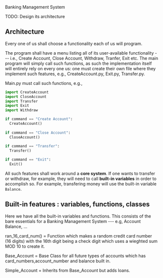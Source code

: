 Banking Management System

TODO: Design its architecture


## Architecture

Every one of us shall choose a functionality each of us will program. 

The program shall have a menu listing all of its user-available functionality --- i.e., Create Account, Close Account, Withdraw, Tranfer, Exit etc. The main program will simply call such functions, as such the implementation itself will entirely rely on every one us: one must create their own file where they implement such features, e.g., CreateAccount.py, Exit.py, Transfer.py.

Main.py must call such functions, e.g., 

```python
import CreateAccount
import CloseAccount
import Transfer
import Exit
import Withdraw

if command == "Create Account": 
  CreateAccount()
  
if command == "Close Account": 
  CloseAccount()
  
if command == "Transfer": 
  Transfer()

if command == "Exit": 
  Exit()
```


All such features shall work around a **core system**. If one wants to transfer or withdraw, for example, they will need to call **built-in variables** in order to accomplish so. For example, transfering money will use the built-in variable `Balance`.

## Built-in features : variables, functions, classes

Here we have all the built-in variables and functions. This consists of the bare essentials for a Banking Management System --- e.g, Account Balance, ...


ran_16_card_num() = Function which makes a random credit card number (16 digits) with the 16th digit being a check digit which uses a wieghted sum MOD 10 to create it.

Base_Account = Base Class for all future types of accounts which has card_numbers,account_number and balance built in.

Simple_Account = Inherits from Base_Account but adds loans.
